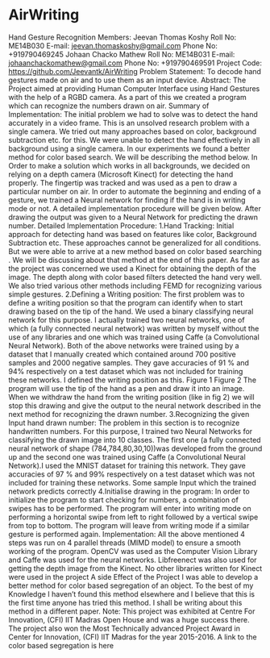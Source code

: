 # AirWriting
Hand Gesture Recognition
Members:
Jeevan Thomas Koshy
Roll No: ME14B030
E-mail: jeevan.thomaskoshy@gmail.com
Phone No: +919790469245
Johaan Chacko Mathew
Roll No: ME14B031
E-mail: johaanchackomathew@gmail.com
Phone No: +919790469591
Project Code:
https://github.com/Jeevantk/AirWriting
Problem Statement:
To decode hand gestures made on air and to use them as an input device.
Abstract:
The Project aimed at providing Human Computer Interface using Hand 
Gestures with the help of a RGBD camera. As a part of this we created a 
program which can recognize the numbers drawn on air.
Summary of Implementation:
The initial problem we had to solve was to detect the hand accurately in a 
video frame. This is an unsolved research problem with a single camera. 
We tried out many approaches based on color, background subtraction etc.
for this. We were unable to detect the hand effectively in all background 
using a single camera. In our experiments we found a better method for 
color based search. We will be describing the method below.
In Order to make a solution which works in all backgrounds, we decided on 
relying on a depth camera (Microsoft Kinect) for detecting the hand 
properly. The fingertip was tracked and was used as a pen to draw a 
particular number on air. In order to automate the beginning and ending of 
a gesture, we trained a Neural network for finding if the hand is in writing 
mode or not. A detailed implementation procedure will be given below. After
drawing the output was given to a Neural Network for predicting the drawn 
number.
Detailed Implementation Procedure:
1.Hand Tracking:
Initial approach for detecting hand was based on features like color, 
Background Subtraction etc. These approaches cannot be generalized for 
all conditions. 
But we were able to arrive at a new method based on color 
based searching
. We will be discussing about that method at the end of this
paper. As far as the project was concerned we used a Kinect for obtaining 
the depth of the image. The depth along with color based filters detected 
the hand very well. We also tried various other methods including FEMD for
recognizing various simple gestures.
2.Defining a Writing position:
The first problem was to define a writing position so that the program can 
identify when to start drawing based on the tip of the hand. We used a 
binary classifying neural network for this purpose. I actually trained two 
neural networks, one of which (a fully connected neural network) was 
written by myself without the use of any libraries and one which was trained
using 
Caffe
 (a Convolutional Neural Network). Both of the above networks 
were trained using by a dataset that I manually created which contained 
around 700 positive samples and 2000 negative samples. They gave 
accuracies of 91 % and 94% respectively on a test dataset which was not 
included for training these networks. I defined the writing position as this.
Figure 1
Figure 2
The program will use the tip of the hand as a pen and draw it into an image.
When we withdraw the hand from the writing position (like in fig 2) we will 
stop this drawing and give the output to the neural network described in the
next method for recognizing the drawn number.
3.Recognizing the given Input hand drawn number: 
The problem in this section is to recognize handwritten numbers. For this 
purpose, I trained two Neural Networks for classifying the drawn image into
10 classes. The first one (a fully connected neural network  of shape 
(784,784,80,30,10))was developed from the ground up and the second one
was trained using 
Caffe
 (a Convolutional Neural Network).I used the 
MNIST
 dataset for training this network. They gave accuracies of 97 % and
99% respectively on a test dataset which was not included for training 
these networks.
Some sample Input which the trained network predicts correctly
4.Initialise drawing in the program:
In order to initialize the program to start checking for numbers, a 
combination of swipes has to be performed. The program will enter into 
writing mode on performing a horizontal swipe from left to right followed by 
a vertical swipe from top to bottom. The program will leave from writing 
mode if a similar gesture is performed again.
Implementation:
All the above mentioned 4 steps was run on 4 parallel threads (MIMD 
model) to ensure a smooth working of the program. OpenCV was used as 
the Computer Vision Library and Caffe was used for the neural networks. 
Libfreenect was also used for getting the depth image from the Kinect. No 
other libraries written for Kinect were used in the project
A side Effect of the Project
I was able to develop a better method for color based segregation of an 
object. To the best of my Knowledge I haven’t found this method elsewhere
and I believe that this is the first time anyone has tried this method. I shall 
be writing about this method in a different paper.
Note:
This project was exhibited at Centre For Innovation, (CFI) IIT Madras Open
House and was a huge success there. The project also won the 
Most 
Technically advanced Project Award
 in Center for Innovation, (CFI) IIT 
Madras 
for the year 2015-2016.
A link to the color based segregation is 
here
